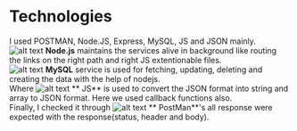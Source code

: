 # Technologies

I used POSTMAN, Node.JS, Express, MySQL, JS and JSON mainly.<br/>
![alt text](https://github.com/sagarwipro/sagarwipro.github.io/blob/master/images/nodejs.jpg?raw=true) **Node.js** maintains the services alive in background like routing the links on the right path and right JS extentionable files.<br/>
![alt text](https://github.com/sagarwipro/sagarwipro.github.io/blob/master/images/mysql.png?raw=true) **MySQL** service is used for fetching, updating, deleting and creating the data with the help of nodejs.<br/>
Where ![alt text](https://github.com/sagarwipro/sagarwipro.github.io/blob/master/images/js.jpg?raw=true) ** JS** is used to convert the JSON format into string and array to JSON format. Here we used callback functions also.<br/>
Finally, I checked it through ![alt text](https://github.com/sagarwipro/sagarwipro.github.io/blob/master/images/postman.jpg?raw=true) ** PostMan**'s  all response were expected with the response(status, header and body).

